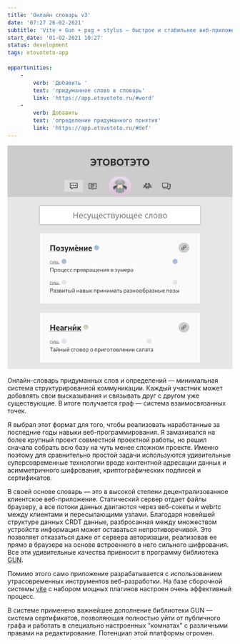 ```yaml
---
title: 'Онлайн словарь v3'
date: '07:27 26-02-2021'
subtitle: 'Vite + Gun + pug + stylus — быстрое и стабильное веб-приложение для игры'
start_date: '01-02-2021 10:27'
status: development
tags: etovoteto-app

opportunities:
    -
        verb: 'Добавить '
        text: 'придуманное слово в словарь'
        link: 'https://app.etovoteto.ru/#word'
    -
        verb: Добавить
        text: 'определение придуманного понятия'
        link: 'https://app.etovoteto.ru/#def'
---
```


![](./eto.png)

 Онлайн-словарь придуманных слов и определений — минимальная система структурированной коммуникации. Каждый участник может добавлять свои высказывания и связывать друг с другом уже существующие. В итоге получается граф — система взаимосвязанных точек.
 
 Я выбрал этот формат для того, чтобы реализовать наработанные за последние годы навыки веб-программирования. Я замахивался на более крупный проект совместной проектной работы, но решил сначала собрать всю базу на чуть менее сложном проекте. Именно поэтому для сравнительно простой задачи используются удивительные суперсовременные технологии вроде контентной адресации данных и асимметричного шифрования, криптографических подписей и сертификатов.
 
 В своей основе словарь — это в высокой степени децентрализованное клиентское веб-приложение. Статический сервер отдает файлы браузеру, а все потоки данных двигаются через веб-сокеты и webrtc между клиентами и пересылающими узлами. Благодаря новейшей структуре данных CRDT данные, разбросанная между множеством устройств информация может оставаться непротиворечивой. Это позволяет отказаться даже от сервера авторизации, реализовав ее прямо в браузере на основе встроенного в него сильного шифрования.  Все эти удивительные качества привносит в программу библиотека [GUN](https://gun.eco).
 
 Помимо этого само приложение разрабатывается с использованием утрасовременных инструментов веб-разработки. На базе сборочной системы [vite](https://vitejs.dev) с набором мощных плагинов настроен очень эффективный процесс. 




В системе применено важнейшее дополнение библиотеки GUN — система сертификатов, позволяющая полностью уйти от публичного графа и работать в специально настроенных "комнатах" с различными правами на редактирование. Потенциал этой платформы огромен. 